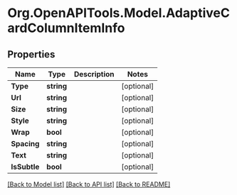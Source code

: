 
# Org.OpenAPITools.Model.AdaptiveCardColumnItemInfo

## Properties

Name | Type | Description | Notes
------------ | ------------- | ------------- | -------------
**Type** | **string** |  | [optional] 
**Url** | **string** |  | [optional] 
**Size** | **string** |  | [optional] 
**Style** | **string** |  | [optional] 
**Wrap** | **bool** |  | [optional] 
**Spacing** | **string** |  | [optional] 
**Text** | **string** |  | [optional] 
**IsSubtle** | **bool** |  | [optional] 

[[Back to Model list]](../README.md#documentation-for-models)
[[Back to API list]](../README.md#documentation-for-api-endpoints)
[[Back to README]](../README.md)

